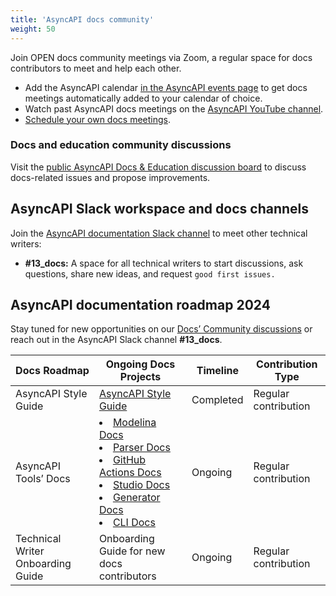 ```yaml
---
title: 'AsyncAPI docs community'
weight: 50
---
```


Join OPEN docs community meetings via Zoom, a regular space for docs contributors to meet and help each other.

- Add the AsyncAPI calendar [in the AsyncAPI events page](https://www.asyncapi.com/community/events) to get docs meetings automatically added to your calendar of choice.
- Watch past AsyncAPI docs meetings on the [AsyncAPI YouTube channel](https://www.youtube.com/AsyncAPI).
- [Schedule your own docs meetings](https://github.com/asyncapi/community/blob/master/MEETINGS_ORGANIZATION.md).

### Docs and education community discussions
Visit the [public AsyncAPI Docs & Education discussion board](https://github.com/orgs/asyncapi/discussions/categories/docs-education) to discuss docs-related issues and propose improvements.

## AsyncAPI Slack workspace and docs channels
Join the [AsyncAPI documentation Slack channel](https://join.slack.com/share/enQtNjUxNTY1NTU1MDk0NS1mYjNhODFhZDI3ZDRjODA1ZWRkZTZlYmM4ZTNjNzZjNTg5NTBiYjNmNTkwYzRlYzY4ZjQ4M2RhMDYzMjI3N2U5) to meet other technical writers:

- **#13_docs:** A space for all technical writers to start discussions, ask questions, share new ideas, and request `good first issues.`

## AsyncAPI documentation roadmap 2024
Stay tuned for new opportunities on our [Docs’ Community discussions](https://github.com/orgs/asyncapi/discussions/categories/docs-education) or reach out in the AsyncAPI Slack channel **#13_docs**.

| Docs Roadmap | Ongoing Docs Projects | Timeline | Contribution Type |
|--------------|-----------------------|----------|---------------------|
| AsyncAPI Style Guide | [AsyncAPI Style Guide](https://github.com/asyncapi/website/issues/1240) | Completed | Regular contribution |
| AsyncAPI Tools’ Docs | <li>[Modelina Docs](https://github.com/asyncapi/modelina/tree/master/docs) </li>  <li>[Parser Docs](https://github.com/asyncapi/parser-js/tree/master/docs) </li> <li>[GitHub Actions Docs](https://github.com/asyncapi/github-action-for-generator)</li> <li>[Studio Docs](https://github.com/asyncapi/studio/tree/master/doc/adr)</li> <li>[Generator Docs](https://github.com/asyncapi/generator/tree/master/docs)</li> <li>[CLI Docs](https://github.com/asyncapi/cli/tree/master/docs)</li> | Ongoing | Regular contribution |
| Technical Writer Onboarding Guide | Onboarding Guide for new docs contributors | Ongoing | Regular contribution |
